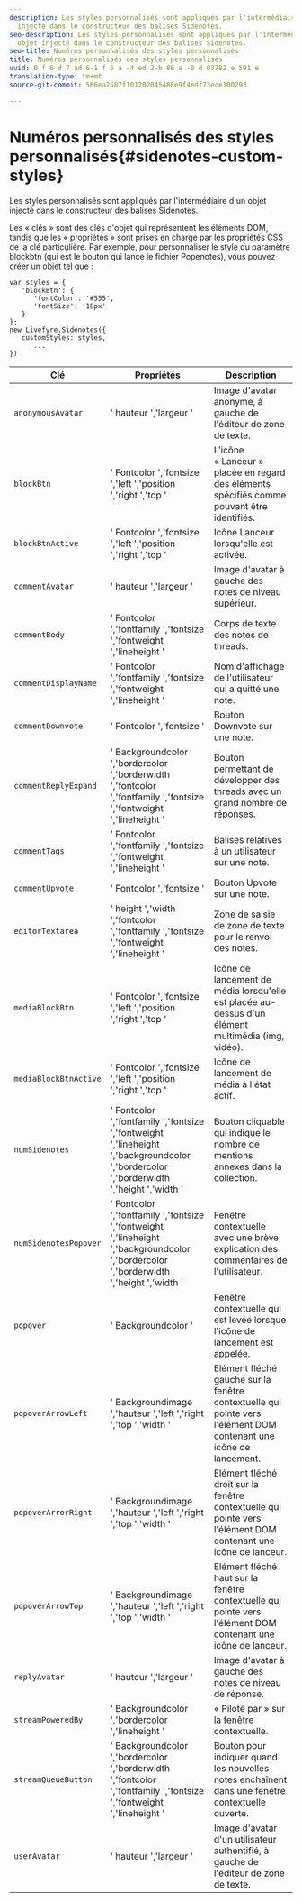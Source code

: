 ```yaml
---
description: Les styles personnalisés sont appliqués par l'intermédiaire d'un objet
  injecté dans le constructeur des balises Sidenotes.
seo-description: Les styles personnalisés sont appliqués par l'intermédiaire d'un
  objet injecté dans le constructeur des balises Sidenotes.
seo-title: Numéros personnalisés des styles personnalisés
title: Numéros personnalisés des styles personnalisés
uuid: 0 f 6 d 7 ad 6-1 f 6 a -4 ed 2-b 86 a -0 d 03782 e 591 e
translation-type: tm+mt
source-git-commit: 566ea2587f101202045488e9f4edf73ece100293

---
```



# Numéros personnalisés des styles personnalisés{#sidenotes-custom-styles}

Les styles personnalisés sont appliqués par l'intermédiaire d'un objet injecté dans le constructeur des balises Sidenotes.

Les « clés » sont des clés d'objet qui représentent les éléments DOM, tandis que les « propriétés » sont prises en charge par les propriétés CSS de la clé particulière. Par exemple, pour personnaliser le style du paramètre blockbtn (qui est le bouton qui lance le fichier Popenotes), vous pouvez créer un objet tel que :

```
var styles = { 
   'blockBtn': { 
      'fontColor': '#555', 
      'fontSize': '18px' 
   } 
}; 
new Livefyre.Sidenotes({ 
   customStyles: styles, 
      ...  
})
```

| **Clé** | **Propriétés** | Description |
|---|---|---|
| `anonymousAvatar` | ' hauteur ','largeur ' | Image d'avatar anonyme, à gauche de l'éditeur de zone de texte. |
| `blockBtn` | ' Fontcolor ','fontsize ','left ','position ','right ','top ' | L'icône « Lanceur » placée en regard des éléments spécifiés comme pouvant être identifiés. |
| `blockBtnActive` | ' Fontcolor ','fontsize ','left ','position ','right ','top ' | Icône Lanceur lorsqu'elle est activée. |
| `commentAvatar` | ' hauteur ','largeur ' | Image d'avatar à gauche des notes de niveau supérieur. |
| `commentBody` | ' Fontcolor ','fontfamily ','fontsize ','fontweight ','lineheight ' | Corps de texte des notes de threads. |
| `commentDisplayName` | ' Fontcolor ','fontfamily ','fontsize ','fontweight ','lineheight ' | Nom d'affichage de l'utilisateur qui a quitté une note. |
| `commentDownvote` | ' Fontcolor ','fontsize ' | Bouton Downvote sur une note. |
| `commentReplyExpand` | ' Backgroundcolor ','bordercolor ','borderwidth ','fontcolor ','fontfamily ','fontsize ','fontweight ','lineheight ' | Bouton permettant de développer des threads avec un grand nombre de réponses. |
| `commentTags` | ' Fontcolor ','fontfamily ','fontsize ','fontweight ','lineheight ' | Balises relatives à un utilisateur sur une note. |
| `commentUpvote` | ' Fontcolor ','fontsize ' | Bouton Upvote sur une note. |
| `editorTextarea` | ' height ','width ','fontcolor ','fontfamily ','fontsize ','fontweight ','lineheight ' | Zone de saisie de zone de texte pour le renvoi des notes. |
| `mediaBlockBtn` | ' Fontcolor ','fontsize ','left ','position ','right ','top ' | Icône de lancement de média lorsqu'elle est placée au-dessus d'un élément multimédia (img, vidéo). |
| `mediaBlockBtnActive` | ' Fontcolor ','fontsize ','left ','position ','right ','top ' | Icône de lancement de média à l'état actif. |
| `numSidenotes` | ' Fontcolor ','fontfamily ','fontsize ','fontweight ','lineheight ','backgroundcolor ','bordercolor ','borderwidth ','height ','width ' | Bouton cliquable qui indique le nombre de mentions annexes dans la collection. |
| `numSidenotesPopover` | ' Fontcolor ','fontfamily ','fontsize ','fontweight ','lineheight ','backgroundcolor ','bordercolor ','borderwidth ','height ','width ' | Fenêtre contextuelle avec une brève explication des commentaires de l'utilisateur. |
| `popover` | ' Backgroundcolor ' | Fenêtre contextuelle qui est levée lorsque l'icône de lancement est appelée. |
| `popoverArrowLeft` | ' Backgroundimage ','hauteur ','left ','right ','top ','width ' | Elément fléché gauche sur la fenêtre contextuelle qui pointe vers l'élément DOM contenant une icône de lancement. |
| `popoverArrorRight` | ' Backgroundimage ','hauteur ','left ','right ','top ','width ' | Elément fléché droit sur la fenêtre contextuelle qui pointe vers l'élément DOM contenant une icône de lanceur. |
| `popoverArrowTop` | ' Backgroundimage ','hauteur ','left ','right ','top ','width ' | Elément fléché haut sur la fenêtre contextuelle qui pointe vers l'élément DOM contenant une icône de lanceur. |
| `replyAvatar` | ' hauteur ','largeur ' | Image d'avatar à gauche des notes de niveau de réponse. |
| `streamPoweredBy` | ' Backgroundcolor ','bordercolor ','lineheight ' | « Piloté par » sur la fenêtre contextuelle. |
| `streamQueueButton` | ' Backgroundcolor ','bordercolor ','borderwidth ','fontcolor ','fontfamily ','fontsize ','fontweight ','lineheight ' | Bouton pour indiquer quand les nouvelles notes enchaînent dans une fenêtre contextuelle ouverte. |
| `userAvatar` | ' hauteur ','largeur ' | Image d'avatar d'un utilisateur authentifié, à gauche de l'éditeur de zone de texte. |

